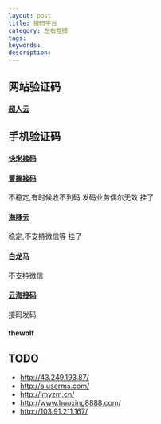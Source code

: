 ```yaml
---
layout: post
title: 接码平台
category: 左右互搏
tags: 
keywords: 
description: 
---
```


## 网站验证码

#### [超人云](http://www.chaorendama.com/)


## 手机验证码

#### [快米接码](http://kmiyz.com/)


#### [曹操接码](http://www.caocaojm.com/login.aspx)

不稳定,有时候收不到码,发码业务偶尔无效
挂了

#### [海豚云](http://api.haitunpt.com/)

稳定,不支持微信等
挂了

#### [白龙马](http://bailongma.pro/)

不支持微信

#### [云海接码](http://www.uasea.cn/)

接码发码


#### thewolf

## TODO 

* <http://43.249.193.87/>
* <http://a.userms.com/>
* <http://lmyzm.cn/>
* <http://www.huoxing8888.com/>
* <http://103.91.211.167/>